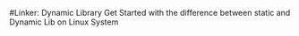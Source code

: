 #Linker: Dynamic Library
Get Started with the difference between static and Dynamic Lib on Linux System 
